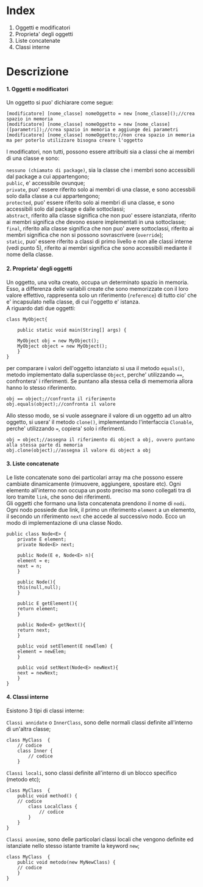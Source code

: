 # Index
1. Oggetti e modificatori
2. Proprieta' degli oggetti
3. Liste concatenate
4. Classi interne

# Descrizione

#### 1. Oggetti e modificatori
Un oggetto si puo' dichiarare come segue:

```
[modificatore] [nome_classe] nomeOggetto = new [nome_classe]();//crea spazio in memoria
[modificatore] [nome_classe] nomeOggetto = new [nome_classe]([parametri]);//crea spazio in memoria e aggiunge dei parametri
[modificatore] [nome_classe] nomeOggetto;//non crea spazio in memoria ma per poterlo utilizzare bisogna creare l'oggetto 

```
I modificatori, non tutti, possono essere attribuiti sia a classi che ai membri di una classe e sono:

`nessuno (chiamato di package)`, sia la classe che i membri sono accessibili dal package a cui appartengono;</br>
`public`, e' accessibile ovunque;</br>
`private`, puo' essere riferito solo ai membri di una classe, e sono accessbili solo dalla classe a cui appartengono;</br>
`protected`, puo' essere riferito solo ai membri di una classe, e sono accessibili solo dal package e dalle sottoclassi;</br>
`abstract`, riferito alla classe significa che non puo' essere istanziata, riferito ai membri significa che devono essere implementati in una sottoclasse;</br>
`final`, riferito alla classe significa che non puo' avere sottoclassi, riferito ai membri significa che non si possono sovrascrivere (`override`);</br>
`static`, puo' essere riferito a classi di primo livello e non alle classi interne (vedi punto 5), riferito ai membri significa che sono accessibili mediante il nome della classe.

#### 2. Proprieta' degli oggetti
Un oggetto, una volta creato, occupa un determinato spazio in memoria. Esso, a differenza delle variabili create che sono memorizzate con il loro valore effettivo, rappresenta solo un riferimento (`reference`) di tutto cio' che e' incapsulato nella classe, di cui l'oggetto e' istanza.</br>
A riguardo dati due oggetti:

```
class MyObject{

	public static void main(String[] args) {
	
	MyObject obj = new MyObject();
	MyObject object = new MyObject();
	}
}	
```

per comparare i valori dell'oggetto istanziato si usa il metodo `equals()`, metodo implementato dalla superclasse `Object`, perche' utilizzando `==`, confrontera' i riferimenti. Se puntano alla stessa cella di mememoria allora hanno lo stesso riferimento.

```
obj == object;//confronta il riferimento
obj.equals(object);//confronta il valore
```
Allo stesso modo, se si vuole assegnare il valore di un oggetto ad un altro oggetto, si usera' il metodo `clone()`, implementando l'interfaccia `Clonable`, perche' utilizzando `=`, copiera' solo i riferimenti.

```
obj = object;//assegna il riferimento di object a obj, ovvero puntano alla stessa parte di memoria 
obj.clone(object);//assegna il valore di object a obj
```
#### 3. Liste concatenate
Le liste concatenate sono dei particolari array ma che possono essere cambiate dinamicamente (rimuovere, aggiungere, spostare etc). Ogni elemento all'interno non occupa un posto preciso ma sono collegati tra di loro tramite `link`, che sono dei riferimenti.</br>
Gli oggetti che formano una lista concatenata prendono il nome di `nodi`. Ogni nodo possiede due link, il primo un riferimento `element` a un elemento, il secondo un riferimento `next` che accede al successivo nodo.
Ecco un modo di implementazione di una classe Nodo.

```
public class Node<E> {
	private E element;
	private Node<E> next;

	public Node(E e, Node<E> n){
	element = e;
	next = n;
	}
	
	public Node(){
	this(null,null);
	}

	public E getElement(){
	return element;
	}

	public Node<E> getNext(){
	return next;
	}
	
	public void setElement(E newElem) {
	element = newElem;
	}
	
	public void setNext(Node<E> newNext){
	next = newNext;
	}
}
```
#### 4. Classi interne
Esistono 3 tipi di classi interne:

`Classi annidate` o `InnerClass`, sono delle normali classi definite all'interno di un'altra classe;

```
class MyClass  {
	// codice
	class Inner {
		// codice
	} 
```
`Classi locali`, sono classi definite all'interno di un blocco specifico (metodo etc);

```
class MyClass  {
	public void method() {
	// codice
		class LocalClass {
			// codice
		}
	}	
}		
```
`Classi anonime`, sono delle particolari classi locali che vengono definite ed istanziate nello stesso istante tramite la keyword `new`;

```
class MyClass  {
	public void metodo(new MyNewClass) {
	// codice
	}	
}		
```
